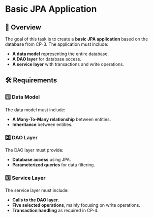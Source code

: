 # Basic JPA Application

## 📌 Overview
The goal of this task is to create a **basic JPA application** based on the database from CP-3. The application must include:
- **A data model** representing the entire database.
- **A DAO layer** for database access.
- **A service layer** with transactions and write operations.

## 🛠 Requirements

### 1️⃣ Data Model
The data model must include:
- **A Many-To-Many relationship** between entities.
- **Inheritance** between entities.

### 2️⃣ DAO Layer
The DAO layer must provide:
- **Database access** using JPA.
- **Parameterized queries** for data filtering.

### 3️⃣ Service Layer
The service layer must include:
- **Calls to the DAO layer**.
- **Five selected operations**, mainly focusing on write operations.
- **Transaction handling** as required in CP-4.

